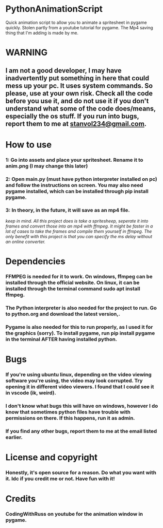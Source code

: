 # PythonAnimationScript
Quick animation script to allow you to animate a spritesheet in pygame quickly.
Stolen partly from a youtube tutorial for pygame. The Mp4 saving thing that I'm adding is made by me.

# WARNING
## I am not a good developer, I may have inadvertently put something in here that could mess up your pc. It uses system commands. So please, use at your own risk. Check all the code before you use it, and do not use it if you don't understand what some of the code does/means, especially the os stuff. If you run into bugs, report them to me at stanvol234@gmail.com.

# How to use
### 1: Go into assets and place your spritesheet. Rename it to anim.png (I may change this later)
### 2: Open main.py (must have python interpreter installed on pc) and follow the instructions on screen. You may also need pygame installed, which can be installed through pip install pygame.
### 3: In theory, in the future, it will save as an mp4 file.
*keep in mind. All this project does is take a spritesheep, seperate it into frames and convert those into an mp4 with ffmpeg. It might be faster in a lot of cases to take the frames and compile them yourself in ffmpeg. The only benefit with this project is that you can specify the ms delay without an online converter.*

# Dependencies
### FFMPEG is needed for it to work. On windows, ffmpeg can be installed through the official website. On linux, it can be installed through the terminal command sudo apt install ffmpeg.
### The Python interpreter is also needed for the project to run. Go to python.org and download the latest version,.
### Pygame is also needed for this to run properly, as I used it for the graphics (sorry). To install pygame, run pip install pygame in the terminal AFTER having installed python.

# Bugs
### If you're using ubuntu linux, depending on the video viewing software you're using, the video may look corrupted. Try opening it in different video viewers. I found that I could see it in vscode (ik, weird).
### I don't know what bugs this will have on windows, however I do know that sometimes python files have trouble with permissions on there. If this happens, run it as admin.
### If you find any other bugs, report them to me at the email listed earlier. 

# License and copyright
### Honestly, it's open source for a reason. Do what you want with it. Idc if you credit me or not. Have fun with it!
# Credits
### CodingWithRuss on youtube for the animation window in pygame. 
